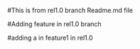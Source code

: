 #This is from rel1.0 branch Readme.md file

#Adding feature in rel1.0 branch

#adding a in feature1 in rel1.0